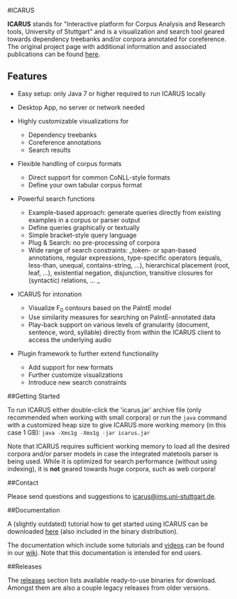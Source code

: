 #ICARUS

**ICARUS** stands for "Interactive platform for Corpus Analysis and Research tools, University of Stuttgart" and is a visualization and search tool geared towards dependency treebanks and/or corpora annotated for coreference. The original project page with additional information and associated publications can be found [here](https://www.ims.uni-stuttgart.de/forschung/ressourcen/werkzeuge/icarus.en.html).

## Features

* Easy setup: only Java 7 or higher required to run ICARUS locally
* Desktop App, no server or network needed
* Highly customizable visualizations for
  * Dependency treebanks
  * Coreference annotations
  * Search results
  
* Flexible handling of corpus formats
  * Direct support for common CoNLL-style formats
  * Define your own tabular corpus format

* Powerful search functions
  * Example-based approach: generate queries directly from existing examples in a corpus or parser output 
  * Define queries graphically or textually
  * Simple bracket-style query language
  * Plug & Search: no pre-processing of corpora 
  * Wide range of search constraints: _token- or span-based annotations, regular expressions, type-specific operators (equals, less-than, unequal, contains-string, ...), hierarchical placement (root, leaf, ...), existential negation, disjunction, transitive closures for (syntactic) relations, ... _
  
* ICARUS for intonation
  * Visualize F<sub>0</sub> contours based on the PaIntE model
  * Use similarity measures for searching on PaIntE-annotated data
  * Play-back support on various levels of granularity (document, sentence, word, syllable) directly from within the ICARUS client to access the underlying audio

* Plugin framework to further extend functionality
  * Add support for new formats
  * Further customize visualizations
  * Introduce new search constraints

##Getting Started

To run ICARUS either double-click the 'icarus.jar' archive file (only recommended when working with small corpora) or run the ``java`` command with a customized heap size to give ICARUS more working memory (in this case 1 GB):
``java -Xms1g -Xmx1g -jar icarus.jar``

Note that ICARUS requires sufficient working memory to load all the desired corpora and/or parser models in case the integrated matetools parser is being used. While it is optimized for search performance (without using indexing), it is **not** geared towards huge corpora, such as web corpora!

##Contact

Please send questions and suggestions to [icarus@ims.uni-stuttgart.de](mailto:icarus@ims.uni-stuttgart.de).

##Documentation

A (slightly outdated) tutorial how to get started using ICARUS can be downloaded [here](https://www.ims.uni-stuttgart.de/forschung/ressourcen/werkzeuge/icarus/Quickstart_Guide_ICARUS_1.05.pdf) (also included in the binary distribution).

The documentation which include some tutorials and [videos](http://wiki.ims.uni-stuttgart.de/extern/ICARUS-Search-Perspective#tutorials) can be found in our [wiki](http://wiki.ims.uni-stuttgart.de/extern/ICARUS). Note that this documentation is intended  for end users.

##Releases

The [releases](https://github.com/ICARUS-tooling/icarus1-platform/releases) section lists available ready-to-use binaries for download. Amongst them are also a couple legacy releases from older versions.